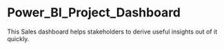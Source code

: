 # Power_BI_Project_Dashboard
This Sales dashboard helps stakeholders to derive useful insights out of it quickly.
